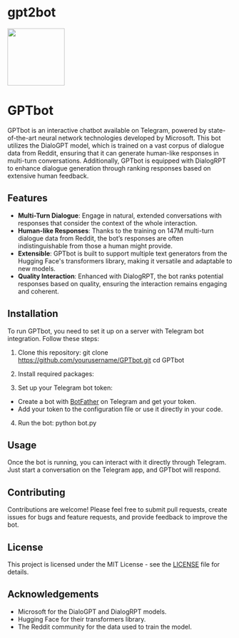 # gpt2bot

<img src="https://github.com/polakowo/gpt2bot/blob/master/logo.png?raw=true" width=128>

# GPTbot

GPTbot is an interactive chatbot available on Telegram, powered by state-of-the-art neural network technologies developed by Microsoft. This bot utilizes the DialoGPT model, which is trained on a vast corpus of dialogue data from Reddit, ensuring that it can generate human-like responses in multi-turn conversations. Additionally, GPTbot is equipped with DialogRPT to enhance dialogue generation through ranking responses based on extensive human feedback.

## Features

- **Multi-Turn Dialogue**: Engage in natural, extended conversations with responses that consider the context of the whole interaction.
- **Human-like Responses**: Thanks to the training on 147M multi-turn dialogue data from Reddit, the bot’s responses are often indistinguishable from those a human might provide.
- **Extensible**: GPTbot is built to support multiple text generators from the Hugging Face's transformers library, making it versatile and adaptable to new models.
- **Quality Interaction**: Enhanced with DialogRPT, the bot ranks potential responses based on quality, ensuring the interaction remains engaging and coherent.

## Installation

To run GPTbot, you need to set it up on a server with Telegram bot integration. Follow these steps:

1. Clone this repository:
git clone https://github.com/yourusername/GPTbot.git
cd GPTbot

2. Install required packages:


3. Set up your Telegram bot token:
- Create a bot with [BotFather](https://core.telegram.org/bots#6-botfather) on Telegram and get your token.
- Add your token to the configuration file or use it directly in your code.

4. Run the bot:
python bot.py

## Usage

Once the bot is running, you can interact with it directly through Telegram. Just start a conversation on the Telegram app, and GPTbot will respond.

## Contributing

Contributions are welcome! Please feel free to submit pull requests, create issues for bugs and feature requests, and provide feedback to improve the bot.

## License

This project is licensed under the MIT License - see the [LICENSE](LICENSE) file for details.

## Acknowledgements

- Microsoft for the DialoGPT and DialogRPT models.
- Hugging Face for their transformers library.
- The Reddit community for the data used to train the model.
